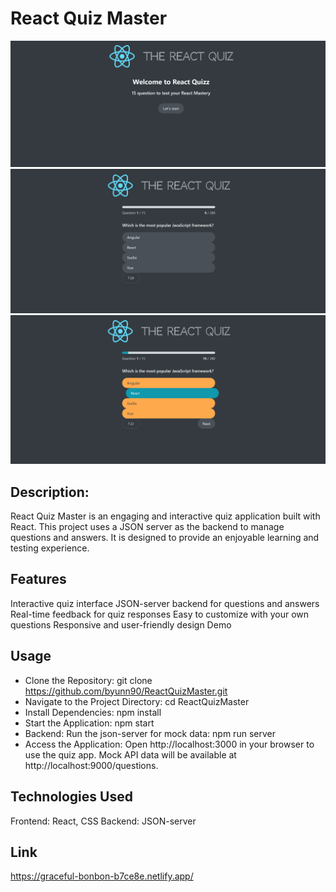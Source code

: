 # React Quiz Master

![alt text](./quiz-quest-master/public/images//React1.png)
![alt text](./quiz-quest-master/public/images//react2.png)
![alt text](/quiz-quest-master/public/images/react3.png)

## Description:

React Quiz Master is an engaging and interactive quiz application built with React. This project uses a JSON server as the backend to manage questions and answers. It is designed to provide an enjoyable learning and testing experience.

## Features

Interactive quiz interface
JSON-server backend for questions and answers
Real-time feedback for quiz responses
Easy to customize with your own questions
Responsive and user-friendly design
Demo

## Usage

- Clone the Repository:
  git clone https://github.com/byunn90/ReactQuizMaster.git
- Navigate to the Project Directory:
  cd ReactQuizMaster
- Install Dependencies:
  npm install
- Start the Application:
  npm start
- Backend: Run the json-server for mock data:
  npm run server
- Access the Application:
  Open http://localhost:3000 in your browser to use the quiz app.
  Mock API data will be available at http://localhost:9000/questions.

## Technologies Used

Frontend: React, CSS
Backend: JSON-server

## Link

https://graceful-bonbon-b7ce8e.netlify.app/
